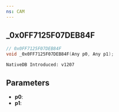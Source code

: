 ```yaml
---
ns: CAM
---
```

## _0x0FF7125F07DEB84F

```c
// 0x0FF7125F07DEB84F
void _0x0FF7125F07DEB84F(Any p0, Any p1);
```

```
NativeDB Introduced: v1207
```

## Parameters
* **p0**:
* **p1**:

